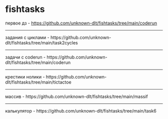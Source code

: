# fishtasks

первое дз - https://github.com/unknown-dlt/fishtasks/tree/main/coderun
<hr>
задания с циклами - https://github.com/unknown-dlt/fishtasks/tree/main/task2cycles
<hr>
задачи с coderun - https://github.com/unknown-dlt/fishtasks/tree/main/coderun
<hr>
крестики нолики - https://github.com/unknown-dlt/fishtasks/tree/main/tictactoe
<hr>
массив - https://github.com/unknown-dlt/fishtasks/tree/main/massif
<hr>
калькулятор - https://github.com/unknown-dlt/fishtasks/tree/main/task6
